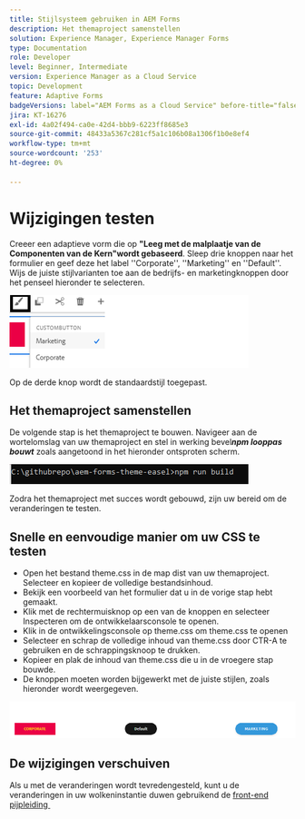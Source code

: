 ```yaml
---
title: Stijlsysteem gebruiken in AEM Forms
description: Het themaproject samenstellen
solution: Experience Manager, Experience Manager Forms
type: Documentation
role: Developer
level: Beginner, Intermediate
version: Experience Manager as a Cloud Service
topic: Development
feature: Adaptive Forms
badgeVersions: label="AEM Forms as a Cloud Service" before-title="false"
jira: KT-16276
exl-id: 4a02f494-ca0e-42d4-bbb9-6223ff8685e3
source-git-commit: 48433a5367c281cf5a1c106b08a1306f1b0e8ef4
workflow-type: tm+mt
source-wordcount: '253'
ht-degree: 0%

---
```


# Wijzigingen testen

Creeer een adaptieve vorm die op **&quot;Leeg met de malplaatje van de Componenten van de Kern&quot;wordt gebaseerd**. Sleep drie knoppen naar het formulier en geef deze het label &#39;&#39;Corporate&#39;&#39;, &#39;&#39;Marketing&#39;&#39; en &#39;&#39;Default&#39;&#39;.
Wijs de juiste stijlvarianten toe aan de bedrijfs- en marketingknoppen door het penseel hieronder te selecteren.

![&#x200B; stijlen &#x200B;](assets/marketing-variation.png)

Op de derde knop wordt de standaardstijl toegepast.

## Het themaproject samenstellen

De volgende stap is het themaproject te bouwen. Navigeer aan de wortelomslag van uw themaproject en stel in werking bevel _&#x200B;**npm looppas bouwt**&#x200B;_ zoals aangetoond in het hieronder ontsproten scherm.

![&#x200B; bouwstijl-thema &#x200B;](assets/build-theme.png)

Zodra het themaproject met succes wordt gebouwd, zijn uw bereid om de veranderingen te testen.

## Snelle en eenvoudige manier om uw CSS te testen

* Open het bestand theme.css in de map dist van uw themaproject. Selecteer en kopieer de volledige bestandsinhoud.
* Bekijk een voorbeeld van het formulier dat u in de vorige stap hebt gemaakt.
* Klik met de rechtermuisknop op een van de knoppen en selecteer Inspecteren om de ontwikkelaarsconsole te openen.
* Klik in de ontwikkelingsconsole op theme.css om theme.css te openen
* Selecteer en schrap de volledige inhoud van theme.css door CTR-A te gebruiken en de schrappingsknoop te drukken.
* Kopieer en plak de inhoud van theme.css die u in de vroegere stap bouwde.
* De knoppen moeten worden bijgewerkt met de juiste stijlen, zoals hieronder wordt weergegeven.

![&#x200B; definitief-knopen &#x200B;](assets/final-state-buttons.png)

## De wijzigingen verschuiven

Als u met de veranderingen wordt tevredengesteld, kunt u de veranderingen in uw wolkeninstantie duwen gebruikend de [&#x200B; front-end pijpleiding &#x200B;](https://experienceleague.adobe.com/nl/docs/experience-manager-learn/getting-started-wknd-tutorial-develop/enable-frontend-pipeline-devops/create-frontend-pipeline)
